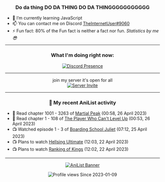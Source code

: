 <div align="center">

### Do da thing DO DA THING DO DA THINGGGGGGGGGGG
</div>

- 🌱 I’m currently learning JavaScript
- 📫 You can contact me on Discord [TheInternetUser#9060](https://discord.com/users/534117072796385300)
- ⚡ Fun fact: 80% of the Fun fact is neither a fact nor fun. _Statistics by me 😎_
<hr>

<div align="center">

### What I'm doing right now:
[![Discord Presence](https://lanyard.cnrad.dev/api/534117072796385300)](https://discord.com/users/534117072796385300)
<hr>

join my server it's open for all <br>
[![Server Invite](https://invidget.switchblade.xyz/bfYgVHxrSs)](https://discord.gg/bfYgVHxrSs)

<hr>
  
### 🌸 My recent AniList activity

</div>

<!-- ANILIST_ACTIVITY:start -->

-   📖 Read chapter 1001 - 3263 of [Martial Peak](https://anilist.co/manga/104494) (00:58, 26 April 2023)
-   📖 Read chapter 1 - 108 of [The Player Who Can't Level Up](https://anilist.co/manga/130511) (00:53, 26 April 2023)
-   📺 Watched episode 1 - 3 of [Boarding School Juliet](https://anilist.co/anime/101310) (07:12, 25 April 2023)
-   📺 Plans to watch [Hellsing Ultimate](https://anilist.co/anime/777) (12:03, 22 April 2023)
-   📺 Plans to watch [Ranking of Kings](https://anilist.co/anime/113717) (12:02, 22 April 2023)

<!-- ANILIST_ACTIVITY:end -->
<hr>

<div align="center">

[![AniList Banner](https://img.anili.st/User/929966)](https://anilist.co/user/TheInternetUser)

![Profile views](https://gpvc.arturio.dev/TheInternetUse7) Since 2023-01-09

</div>
